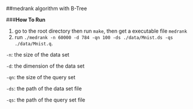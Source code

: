 ##medrank algorithm with B-Tree

###**How To Run**

1. go to the root directory then run `make`, then get a executable file `medrank`
2. run `./medrank -n 60000 -d 784 -qn 100 -ds ./data/Mnist.ds -qs ./data/Mnist.q`.


`-n`: the size of the data set

`-d`: the dimension of the data set

`-qn`: the size of the query set

`-ds`: the path of the data set file

`-qs`: the path of the query set file



